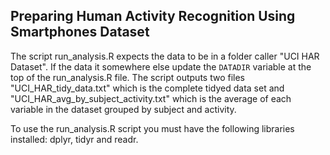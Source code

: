## Preparing Human Activity Recognition Using Smartphones Dataset

The script run_analysis.R expects the data to be in a folder caller "UCI HAR Dataset".  If the data it somewhere else update the `DATADIR` variable at the top of the run_analysis.R file.  The script outputs two files "UCI_HAR_tidy_data.txt" which is the complete tidyed data set and "UCI_HAR_avg_by_subject_activity.txt" which is the average of each variable in the dataset grouped by subject and activity.

To use the run_analysis.R script you must have the following libraries installed: dplyr, tidyr and readr.

